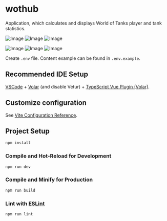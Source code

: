 # wothub

Application, which calculates and displays World of Tanks player and tank statistics.

![Image](public/readme/landing_full.png) ![Image](public/readme/profile_full.png) ![Image](public/readme/mastery_full.png)

![Image](public/readme/landing_mobile.png) ![Image](public/readme/profile_mobile.png) ![Image](public/readme/mastery_mobile.png)

Create `.env` file. Content example can be found in `.env.example`.

## Recommended IDE Setup

[VSCode](https://code.visualstudio.com/) + [Volar](https://marketplace.visualstudio.com/items?itemName=johnsoncodehk.volar) (and disable Vetur) +
[TypeScript Vue Plugin (Volar)](https://marketplace.visualstudio.com/items?itemName=johnsoncodehk.vscode-typescript-vue-plugin).

## Customize configuration

See [Vite Configuration Reference](https://vitejs.dev/config/).

## Project Setup

```sh
npm install
```

### Compile and Hot-Reload for Development

```sh
npm run dev
```

### Compile and Minify for Production

```sh
npm run build
```

### Lint with [ESLint](https://eslint.org/)

```sh
npm run lint
```
